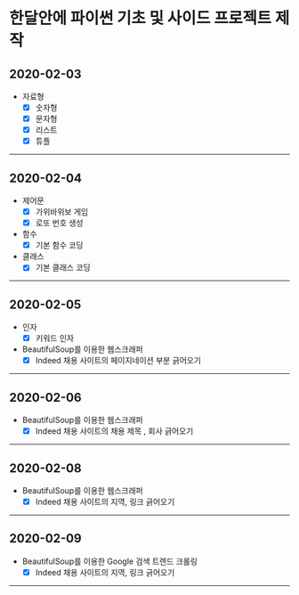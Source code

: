 # 한달안에 파이썬 기초 및 사이드 프로젝트 제작
## __2020-02-03__
* 자료형
  - [X] 숫자형
  - [X] 문자형
  - [X] 리스트
  - [X] 튜플
* * *
## __2020-02-04__
* 제어문
  - [X] 가위바위보 게임
  - [X] 로또 번호 생성
* 함수
  - [X] 기본 함수 코딩
* 클래스
  - [X] 기본 클래스 코딩

* * *
## __2020-02-05__
* 인자
  - [X] 키워드 인자
* BeautifulSoup를 이용한 웹스크래퍼
  - [X] Indeed 채용 사이트의 페이지네이션 부분 긁어오기

* * *
  
## __2020-02-06__
* BeautifulSoup를 이용한 웹스크래퍼
  - [X] Indeed 채용 사이트의 채용 제목 , 회사 긁어오기

* * *

## __2020-02-08__
* BeautifulSoup를 이용한 웹스크래퍼
  - [X] Indeed 채용 사이트의 지역, 링크 긁어오기

* * *

## __2020-02-09__
* BeautifulSoup를 이용한 Google 검색 트렌드 크롤링
  - [X] Indeed 채용 사이트의 지역, 링크 긁어오기

* * *